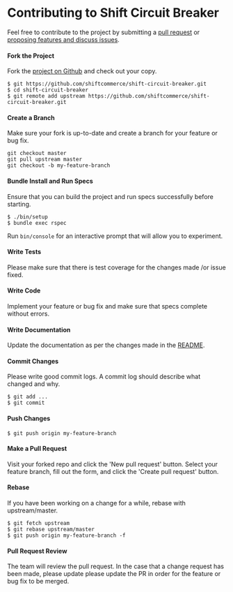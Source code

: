 Contributing to Shift Circuit Breaker
=====================

Feel free to contribute to the project by submitting a [pull request](https://github.com/shiftcommerce/shift-circuit-breaker/pulls) or [proposing features and discuss issues](https://github.com/shiftcommerce/shift-circuit-breaker/issues).

#### Fork the Project

Fork the [project on Github](https://github.com/shiftcommerce/shift-circuit-breaker) and check out your copy.

```
$ git https://github.com/shiftcommerce/shift-circuit-breaker.git
$ cd shift-circuit-breaker
$ git remote add upstream https://github.com/shiftcommerce/shift-circuit-breaker.git
```

#### Create a Branch

Make sure your fork is up-to-date and create a branch for your feature or bug fix.

```
git checkout master
git pull upstream master
git checkout -b my-feature-branch
```

#### Bundle Install and Run Specs

Ensure that you can build the project and run specs successfully before starting.

```
$ ./bin/setup
$ bundle exec rspec
```

Run `bin/console` for an interactive prompt that will allow you to experiment.

#### Write Tests

Please make sure that there is test coverage for the changes made /or issue fixed.

#### Write Code

Implement your feature or bug fix and make sure that specs complete without errors.

#### Write Documentation

Update the documentation as per the changes made in the [README](README.md).

#### Commit Changes

Please write good commit logs. A commit log should describe what changed and why.

```
$ git add ...
$ git commit
```

#### Push Changes

```
$ git push origin my-feature-branch
```

#### Make a Pull Request

Visit your forked repo and click the 'New pull request' button. Select your feature branch, fill out the form, and click the 'Create pull request' button.

#### Rebase

If you have been working on a change for a while, rebase with upstream/master.

```
$ git fetch upstream
$ git rebase upstream/master
$ git push origin my-feature-branch -f
```

#### Pull Request Review

The team will review the pull request. In the case that a change request has been made, please update please update the PR in order for the feature or bug fix to be merged. 

